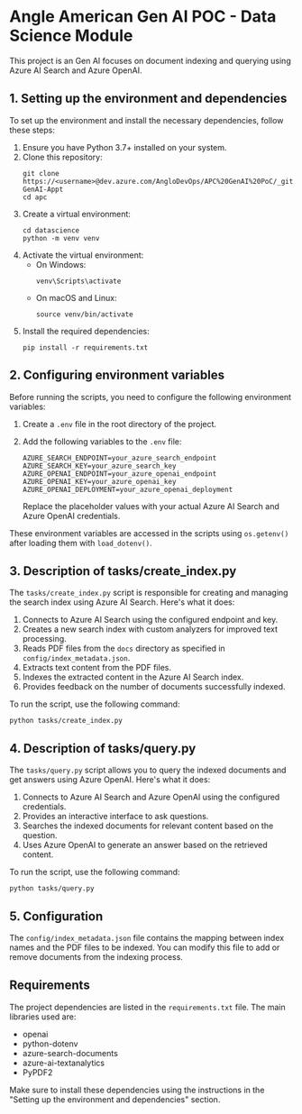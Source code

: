 # Angle American Gen AI POC - Data Science Module

This project is an Gen AI focuses on document indexing and querying using Azure AI Search and Azure OpenAI.

## 1. Setting up the environment and dependencies

To set up the environment and install the necessary dependencies, follow these steps:

1. Ensure you have Python 3.7+ installed on your system.
2. Clone this repository:
   ```
   git clone https://<username>@dev.azure.com/AngloDevOps/APC%20GenAI%20PoC/_git/APC-GenAI-Appt
   cd apc
   ```
3. Create a virtual environment:
   ```
   cd datascience
   python -m venv venv
   ```
4. Activate the virtual environment:
   - On Windows:
     ```
     venv\Scripts\activate
     ```
   - On macOS and Linux:
     ```
     source venv/bin/activate
     ```
5. Install the required dependencies:
   ```
   pip install -r requirements.txt
   ```

## 2. Configuring environment variables

Before running the scripts, you need to configure the following environment variables:

1. Create a `.env` file in the root directory of the project.
2. Add the following variables to the `.env` file:

   ```
   AZURE_SEARCH_ENDPOINT=your_azure_search_endpoint
   AZURE_SEARCH_KEY=your_azure_search_key
   AZURE_OPENAI_ENDPOINT=your_azure_openai_endpoint
   AZURE_OPENAI_KEY=your_azure_openai_key
   AZURE_OPENAI_DEPLOYMENT=your_azure_openai_deployment
   ```

   Replace the placeholder values with your actual Azure AI Search and Azure OpenAI credentials.

These environment variables are accessed in the scripts using `os.getenv()` after loading them with `load_dotenv()`.

## 3. Description of tasks/create_index.py

The `tasks/create_index.py` script is responsible for creating and managing the search index using Azure AI Search. Here's what it does:

1. Connects to Azure AI Search using the configured endpoint and key.
2. Creates a new search index with custom analyzers for improved text processing.
3. Reads PDF files from the `docs` directory as specified in `config/index_metadata.json`.
4. Extracts text content from the PDF files.
5. Indexes the extracted content in the Azure AI Search index.
6. Provides feedback on the number of documents successfully indexed.

To run the script, use the following command:

```
python tasks/create_index.py
```

## 4. Description of tasks/query.py

The `tasks/query.py` script allows you to query the indexed documents and get answers using Azure OpenAI. Here's what it does:

1. Connects to Azure AI Search and Azure OpenAI using the configured credentials.
2. Provides an interactive interface to ask questions.
3. Searches the indexed documents for relevant content based on the question.
4. Uses Azure OpenAI to generate an answer based on the retrieved content.

To run the script, use the following command:

```
python tasks/query.py
```

## 5. Configuration

The `config/index_metadata.json` file contains the mapping between index names and the PDF files to be indexed. You can modify this file to add or remove documents from the indexing process.

## Requirements

The project dependencies are listed in the `requirements.txt` file. The main libraries used are:

- openai
- python-dotenv
- azure-search-documents
- azure-ai-textanalytics
- PyPDF2

Make sure to install these dependencies using the instructions in the "Setting up the environment and dependencies" section.
